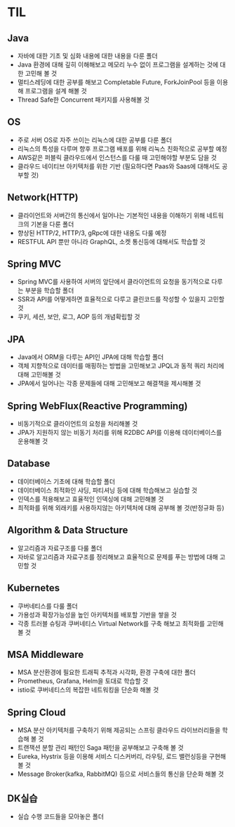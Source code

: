 # TIL

## Java
  - 자바에 대한 기초 및 심화 내용에 대한 내용을 다룬 폴더
  - Java 환경에 대해 깊히 이해해보고 메모리 누수 없이 프로그램을 설계하는 것에 대한 고민해 볼 것
  - 멀티스레딩에 대한 공부를 해보고 Completable Future, ForkJoinPool 등을 이용해 프로그램을 설계 해볼 것
  - Thread Safe한 Concurrent 패키지를 사용해볼 것
  
## OS
  - 주로 서버 OS로 자주 쓰이는 리눅스에 대한 공부를 다룬 폴더
  - 리눅스의 특성을 다루며 향후 프로그램 배포를 위해 리눅스 친화적으로 공부할 예정
  - AWS같은 퍼블릭 클라우드에서 인스턴스를 다룰 때 고민해야할 부분도 담을 것
  - 클라우드 네이티브 아키텍처를 위한 기반 (필요하다면 Paas와 Saas에 대해서도 공부할 것)
  
## Network(HTTP)
  - 클라이언트와 서버간의 통신에서 일어나는 기본적인 내용을 이해하기 위해
  네트워크의 기본을 다룬 폴더
  - 향상된 HTTP/2, HTTP/3, gRpc에 대한 내용도 다룰 예정
  - RESTFUL API 뿐만 아니라 GraphQL, 소켓 통신등에 대해서도 학습할 것
  
## Spring MVC
  - Spring MVC를 사용하여 서버의 앞단에서 클라이언트의 요청을
  동기적으로 다루는 부분을 학습할 폴더
  - SSR과 API를 어떻게하면 효율적으로 다루고 클린코드를 작성할 수 있을지 고민할 것
  - 쿠키, 세션, 보안, 로그, AOP 등의 개념확립할 것
  
## JPA
  - Java에서 ORM을 다루는 API인 JPA에 대해 학습할 폴더
  - 객체 지향적으로 데이터를 매핑하는 방법을 고민해보고 JPQL과 동적 쿼리 처리에
  대해 고민해볼 것
  - JPA에서 일어나는 각종 문제들에 대해 고민해보고 해결책을 제시해볼 것

## Spring WebFlux(Reactive Programming)
  - 비동기적으로 클라이언트의 요청을 처리해볼 것
  - JPA가 지원하지 않는 비동기 처리를 위해 R2DBC API를 이용해 데이터베이스를 운용해볼 것

## Database
  - 데이터베이스 기초에 대해 학습할 폴더
  - 데이터베이스 최적화인 샤딩, 파티셔닝 등에 대해 학습해보고 실습할 것
  - 인덱스를 적용해보고 효율적인 인덱싱에 대해 고민해볼 것
  - 최적화를 위해 외래키를 사용하지않는 아키텍처에 대해 공부해 볼 것(반정규화 등)
  
## Algorithm & Data Structure
  - 알고리즘과 자료구조를 다룰 폴더
  - 자바로 알고리즘과 자료구조를 정리해보고 효율적으로 문제를 푸는 방법에 대해 고민할 것

## Kubernetes
  - 쿠버네티스를 다룰 폴더
  - 가용성과 확장가능성을 높인 아키텍처를 배포할 기반을 쌓을 것
  - 각종 트러블 슈팅과 쿠버네티스 Virtual Network를 구축 해보고 최적화를 고민해볼 것
  
## MSA Middleware
  - MSA 분산환경에 필요한 트래픽 추적과 시각화, 환경 구축에 대한 폴더
  - Prometheus, Grafana, Helm을 토대로 학습할 것
  - istio로 쿠버네티스의 복잡한 네트워킹을 단순화 해볼 것

## Spring Cloud
  - MSA 분산 아키텍처를 구축하기 위해 제공되는 스프링 클라우드 라이브러리들을 학습해 볼 것
  - 트랜잭션 분할 관리 패턴인 Saga 패턴을 공부해보고 구축해 볼 것
  - Eureka, Hystrix 등을 이용해 서비스 디스커버리, 라우팅, 로드 밸런싱등을 구현해 볼 것
  - Message Broker(kafka, RabbitMQ) 등으로 서비스들의 통신을 단순화 해볼 것

## DK실습
  - 실습 수행 코드들을 모아놓은 폴더
  
  
